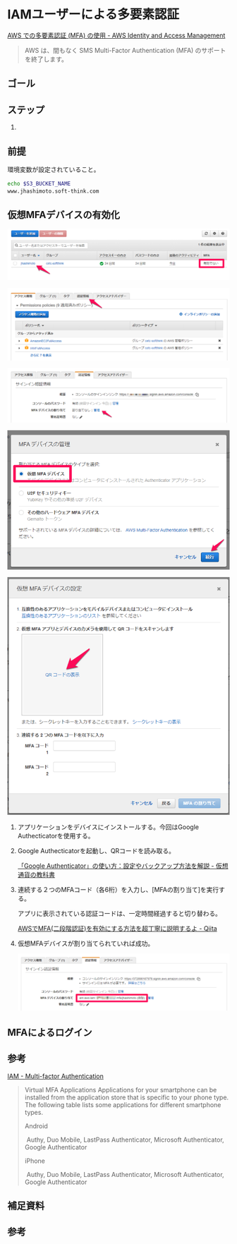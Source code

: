 # IAMユーザーによる多要素認証





[AWS での多要素認証 (MFA) の使用 - AWS Identity and Access Management](https://docs.aws.amazon.com/ja_jp/IAM/latest/UserGuide/id_credentials_mfa.html)
> AWS は、間もなく SMS Multi-Factor Authentication (MFA) のサポートを終了します。



## ゴール

## ステップ

1.

## 前提
環境変数が設定されていること。

```bash
echo $S3_BUCKET_NAME
www.jhashimoto.soft-think.com
```

## 仮想MFAデバイスの有効化

![image-20201025104101732](mfa/image-20201025104101732.png)

![image-20201025104500813](mfa/image-20201025104500813.png)

![image-20201025104540024](mfa/image-20201025104540024.png)

![image-20201025104632983](mfa/image-20201025104632983.png)



![image-20201025105515007](mfa/image-20201025105515007.png)

1. アプリケーションをデバイスにインストールする。今回はGoogle Authecticatorを使用する。

2. Google Authecticatorを起動し、QRコードを読み取る。

    [「Google Authenticator」の使い方：設定やバックアップ方法を解説 - 仮想通貨の教科書](https://coin-textbook.com/google-authenticator/)

3. 連続する２つのMFAコード（各6桁）を入力し、[MFAの割り当て]を実行する。

    アプリに表示されている認証コードは、一定時間経過すると切り替わる。

    [AWSでMFA(二段階認証)を有効にする方法を超丁寧に説明するよ - Qiita](https://qiita.com/viptakechan/items/6d19aee635b2ab189e47)

4. 仮想MFAデバイスが割り当てられていれば成功。

    ![image-20201025110906020](mfa/image-20201025110906020.png)



## MFAによるログイン





## 参考

[IAM - Multi-factor Authentication](https://aws.amazon.com/jp/iam/features/mfa/?audit=2019q1) 

> Virtual MFA Applications Applications for your smartphone can be installed from the application store that is specific to your phone type. The following table lists some applications for different smartphone types.  
>
> Android
>
> ​	Authy, Duo Mobile, LastPass Authenticator, Microsoft Authenticator, Google Authenticator
>
> iPhone
>
> ​	Authy, Duo Mobile, LastPass Authenticator, Microsoft Authenticator, Google Authenticator




## 補足資料

## 参考